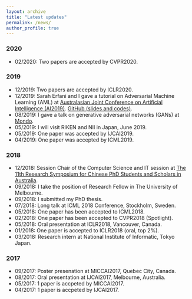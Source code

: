 ```yaml
---
layout: archive
title: "Latest updates"
permalink: /news/
author_profile: true
---
```


### 2020
* 02/2020: Two papers are accepted by CVPR2020.

### 2019
* 12/2019: Two papers are accepted by ICLR2020.
* 12/2019: Sarah Erfani and I gave a tutorial on Adversarial Machine Learning (AML) at <a href="http://nugget.unisa.edu.au/AI2019/index.php#" target="_blank">Australasian Joint Conference on Artificial Intelligence (AI2019)</a>. <a href="https://github.com/xingjunm/AI2019_Tutorial_on_Adversarial_Machine_Learning" target="_blank">GitHub (slides and codes)</a>.
* 08/2019: I gave a talk on generative adversarial networks (GANs) at <a href="https://mondo.com.au/" target="_blank">Mondo</a>.
* 05/2019: I will visit RIKEN and NII in Japan, June 2019.
* 05/2019: One paper was accepted by IJCAI2019.
* 04/2019: One paper was accepted by ICML2019.

### 2018
* 12/2018: Session Chair of the Computer Science and IT session at <a href="http://www.capsaus.org/?a=3FA592EB18CBDF30" target="_blank">The 11th Research Symposium for Chinese PhD Students and Scholars in Australia</a>.
* 09/2018: I take the position of Research Fellow in The University of Melbourne.
* 09/2018: I submitted my PhD thesis.
* 07/2018: Long talk at ICML 2018 Conference, Stockholm, Sweden.
* 05/2018: One paper has been accepted to ICML2018.
* 02/2018: One paper has been accepted to CVPR2018 (Spotlight).
* 05/2018: Oral presentation at ICLR2018, Vancouver, Canada.
* 01/2018: One paper is accepted to ICLR2018 (oral, top 2%).
* 03/2018: Research intern at National Institute of Informatic, Tokyo Japan.

### 2017
* 09/2017: Poster presenation at MICCAI2017, Quebec City, Canada.
* 08/2017: Oral presentation at IJCAI2017, Melbourne, Australia.
* 05/2017: 1 paper is accpeted by MICCAI2017.
* 04/2017: 1 paper is accpeted by IJCAI2017.
